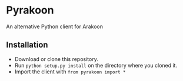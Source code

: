 # Pyrakoon
An alternative Python client for Arakoon

## Installation
- Download or clone this repository.
- Run `python setup.py install` on the directory where you cloned it.
- Import the client with `from pyrakoon import *`

